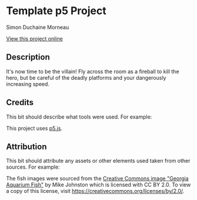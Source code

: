 # Template p5 Project

Simon Duchaine Morneau

[View this project online](https://simon-cod.github.io/Cart-253/Topics/Variation_Jam/The_Fireball_second_variation)

## Description

It's now time to be the villain! Fly across the room as a fireball to kill the hero, but be careful of the deadly platforms and your dangerously increasing speed.

## Credits

This bit should describe what tools were used. For example:

This project uses [p5.js](https://p5js.org).

## Attribution

This bit should attribute any assets or other elements used taken from other sources. For example:

The fish images were sourced from the [Creative Commons image "Georgia Aquarium Fish"](https://search.creativecommons.org/photos/96f6f770-eac1-488c-8abb-16bee7bcc874) by Mike Johnston which is licensed with CC BY 2.0. To view a copy of this license, visit https://creativecommons.org/licenses/by/2.0/.
